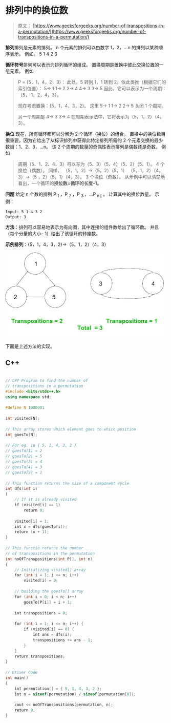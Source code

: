 # 排列中的换位数

> 原文： [https://www.geeksforgeeks.org/number-of-transpositions-in-a-permutation/](https://www.geeksforgeeks.org/number-of-transpositions-in-a-permutation/)

**排列**排列是元素的排列。 n 个元素的排列可以由数字 1，2，…n 的排列以某种顺序表示。 例如。 5 1 4 2 3

**循环符号**排列可以表示为排列循环的组成。 置换周期是置换中彼此交换位置的一组元素。
例如

> P = {5，1，4，2，3}：
> 此处，5 转到 1，1 转到 2，依此类推（根据它们的索引位置）：
> 5-> 1
> 1-> 2
> 2-> 4
> 4-> 3
> 3-> 5
> 因此，它可以表示为一个周期：（5， 1，2，4，3）。
> 
> 现在考虑置换：{5，1，4，3，2}。 这里
> 5-> 1
> 1-> 2
> 2-> 5 关闭 1 个周期。
> 
> 另一个周期是
> 4-> 3
> 3-> 4
> 在周期表示法中，它将表示为（5，1，2）（4，3）。

**换位**
现在，所有循环都可以分解为 2 个循环（换位）的组合。 置换中的换位数目很重要，因为它给出了从标识排列中获得此特定排列所需的 2 个元素交换的最少数目：1、2、3，…n。 该 2 个周期的数量的奇偶性表示排列是偶数还是奇数。
例如

> 周期（5、1、2、4、3）可以写为（5、3）（5、4）（5、2）（5、1）。 4 个换位（偶数）。
> 同样，
> （5，1，2）->（5，2）（5，1）
> （5，1，2）（4，3）->（5 ，2）（5，1）（4，3）。 3 个换位（奇数）。
> 从示例中可以清楚地看出，一个循环的**换位数=循环的长度–1。**

**问题**
给定 n 个数的排列 P <sub>1</sub> ，P <sub>2</sub> ，P <sub>3</sub> ，…P <sub>n [</sub> 。 计算其中的换位数量。
示例：

```
Input: 5 1 4 3 2
Output: 3

```

**方法**：排列可以容易地表示为有向图，其中连接的组件数给出了循环数。 并且（每个分量的大小– 1）给出了该循环的转座数。

**示例排列**：{5，1，4，3，2}->（5，1，2）（4，3）

![Untitled drawing(3)](img/be0c4e35c2b7f3d2930cecae1e3f554f.png)

下面是上述方法的实现。

## C++

```cpp

// CPP Program to find the number of 
// transpositions in a permutation 
#include <bits/stdc++.h> 
using namespace std; 

#define N 1000001 

int visited[N]; 

// This array stores which element goes to which position 
int goesTo[N]; 

// For eg. in { 5, 1, 4, 3, 2 } 
// goesTo[1] = 2 
// goesTo[2] = 5 
// goesTo[3] = 4 
// goesTo[4] = 3 
// goesTo[5] = 1 

// This function returns the size of a component cycle 
int dfs(int i) 
{ 
    // If it is already visited 
    if (visited[i] == 1) 
        return 0; 

    visited[i] = 1; 
    int x = dfs(goesTo[i]); 
    return (x + 1); 
} 

// This functio returns the number 
// of transpositions in the permutation 
int noOfTranspositions(int P[], int n) 
{ 
    // Initializing visited[] array 
    for (int i = 1; i <= n; i++) 
        visited[i] = 0; 

    // building the goesTo[] array 
    for (int i = 0; i < n; i++) 
        goesTo[P[i]] = i + 1; 

    int transpositions = 0; 

    for (int i = 1; i <= n; i++) { 
        if (visited[i] == 0) { 
            int ans = dfs(i); 
            transpositions += ans - 1; 
        } 
    } 
    return transpositions; 
} 

// Driver Code 
int main() 
{ 
    int permutation[] = { 5, 1, 4, 3, 2 }; 
    int n = sizeof(permutation) / sizeof(permutation[0]); 

    cout << noOfTranspositions(permutation, n); 
    return 0; 
} 

```